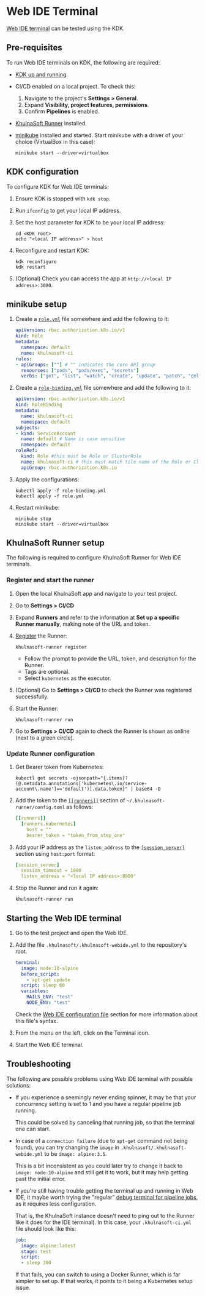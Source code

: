 # Web IDE Terminal

[Web IDE terminal](https://docs.khulnasoft.com/ee/user/project/web_ide/index.html#interactive-web-terminals-for-the-web-ide)
can be tested using the KDK.

## Pre-requisites

To run Web IDE terminals on KDK, the following are required:

- [KDK up and running](../index.md).
- CI/CD enabled on a local project. To check this:
  1. Navigate to the project's **Settings > General**.
  1. Expand **Visibility, project features, permissions**.
  1. Confirm **Pipelines** is enabled.
- [KhulnaSoft Runner](runner.md) installed.
- [minikube](https://docs.khulnasoft.com/charts/development/minikube/#getting-started-with-minikube)
  installed and started. Start minikube with a driver of your choice (VirtualBox in this case):

  ```shell
  minikube start --driver=virtualbox
  ```

## KDK configuration

To configure KDK for Web IDE terminals:

1. Ensure KDK is stopped with `kdk stop`.
1. Run `ifconfig` to get your local IP address.
1. Set the host parameter for KDK to be your local IP address:

   ```shell
   cd <KDK root>
   echo "<local IP address>" > host
   ```

1. Reconfigure and restart KDK:

   ```shell
   kdk reconfigure
   kdk restart
   ```

1. (Optional) Check you can access the app at `http://<local IP address>:3000`.

## minikube setup

1. Create a [`role.yml`](https://kubernetes.io/docs/reference/access-authn-authz/rbac/#role-and-clusterrole)
   file somewhere and add the following to it:

   ```yaml
   apiVersion: rbac.authorization.k8s.io/v1
   kind: Role
   metadata:
     namespace: default
     name: khulnasoft-ci
   rules:
   - apiGroups: [""] # "" indicates the core API group
     resources: ["pods", "pods/exec", "secrets"]
     verbs: ["get", "list", "watch", "create", "update", "patch", "delete"]
   ```

1. Create a [`role-binding.yml`](https://kubernetes.io/docs/reference/access-authn-authz/rbac/#rolebinding-and-clusterrolebinding)
   file somewhere and add the following to it:

   ```yaml
   apiVersion: rbac.authorization.k8s.io/v1
   kind: RoleBinding
   metadata:
     name: khulnasoft-ci
     namespace: default
   subjects:
   - kind: ServiceAccount
     name: default # Name is case sensitive
     namespace: default
   roleRef:
     kind: Role #this must be Role or ClusterRole
     name: khulnasoft-ci # this must match tile name of the Role or ClusterRole you wish to bind to
     apiGroup: rbac.authorization.k8s.io
   ```

1. Apply the configurations:

   ```shell
   kubectl apply -f role-binding.yml
   kubectl apply -f role.yml
   ```

1. Restart minikube:

   ```shell
   minikube stop
   minikube start --driver=virtualbox
   ```

## KhulnaSoft Runner setup

The following is required to configure KhulnaSoft Runner for Web IDE terminals.

### Register and start the runner

1. Open the local KhulnaSoft app and navigate to your test project.
1. Go to **Settings > CI/CD**
1. Expand **Runners** and refer to the information at **Set up a specific Runner manually**,
   making note of the URL and token.
1. [Register](https://docs.khulnasoft.com/runner/register/) the Runner:

   ```shell
   khulnasoft-runner register
   ```

   - Follow the prompt to provide the URL, token, and description for the Runner.
   - Tags are optional.
   - Select `kubernetes` as the executor.

1. (Optional) Go to **Settings > CI/CD** to check the Runner was registered successfully.
1. Start the Runner:

   ```shell
   khulnasoft-runner run
   ```

1. Go to **Settings > CI/CD** again to check the Runner is shown as online (next to a green circle).

### Update Runner configuration

1. Get Bearer token from Kubernetes:

   ```shell
   kubectl get secrets -ojsonpath="{.items[?(@.metadata.annotations['kubernetes\.io/service-account\.name']=='default')].data.token}" | base64 -D
   ```

1. Add the token to the [`[[runners]]`](https://docs.khulnasoft.com/runner/configuration/advanced-configuration.html#the-runners-section)
   section of `~/.khulnasoft-runner/config.toml` as follows:

   ```yaml
   [[runners]]
     [runners.kubernetes]
       host = ""
       bearer_token = "token_from_step_one"
   ```

1. Add your IP address as the `listen_address` to the [`[session_server]`](https://docs.khulnasoft.com/runner/configuration/advanced-configuration.html#the-session_server-section)
   section using `host:port` format:

   ```yaml
   [session_server]
     session_timeout = 1800
     listen_address = "<local IP address>:8080"
   ```

1. Stop the Runner and run it again:

   ```shell
   khulnasoft-runner run
   ```

## Starting the Web IDE terminal

1. Go to the test project and open the Web IDE.
1. Add the file `.khulnasoft/.khulnasoft-webide.yml` to the repository's root.

   ```yaml
   terminal:
     image: node:10-alpine
     before_script:
       - apt-get update
     script: sleep 60
     variables:
       RAILS_ENV: "test"
       NODE_ENV: "test"
   ```

   Check the [Web IDE configuration file](https://docs.khulnasoft.com/ee/user/project/web_ide/#web-ide-configuration-file)
   section for more information about this file's syntax.
1. From the menu on the left, click on the Terminal icon.
1. Start the Web IDE terminal.

## Troubleshooting

The following are possible problems using Web IDE terminal with possible solutions:

- If you experience a seemingly never ending spinner, it may be that your
  concurrency setting is set to 1 and you have a regular pipeline job
  running.

  This could be solved by canceling that running job, so that the
  terminal one can start.

- In case of a `connection failure` (due to `apt-get` command not being
  found), you can try changing the `image` in `.khulnasoft/.khulnasoft-webide.yml`
  to be `image: alpine:3.5`.

  This is a bit inconsistent as you could later try to change it back to
  `image: node:10-alpine` and still get it to work, but it may help getting
  past the initial error.

- If you're still having trouble getting the terminal up and running in
  Web IDE, it maybe worth trying the "regular"
  [debug terminal for pipeline jobs](https://docs.khulnasoft.com/ee/ci/interactive_web_terminal/#debugging-a-running-job),
  as it requires less configuration.

  That is, the KhulnaSoft instance doesn't need to ping out to the Runner like it
  does for the IDE terminal). In this case, your `.khulnasoft-ci.yml` file should look like
  this:

  ```yaml
  job:
    image: alpine:latest
    stage: test
    script:
    - sleep 300
  ```

  If that fails, you can switch to using a Docker Runner, which is far
  simpler to set up. If that works, it points to it being a
  Kubernetes setup issue.
